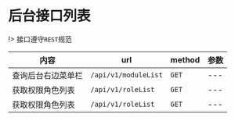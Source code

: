 # 后台接口列表

!> 接口遵守`REST`规范

| 内容               | url                                 | method | 参数          |
| --                 | --                                  | --     | --            |
| 查询后台右边菜单栏 | `/api/v1/moduleList`                | `GET`  | ---           |
| 获取权限角色列表   | `/api/v1/roleList`                  | `GET`  | ---           |
| 获取权限角色列表   | `/api/v1/roleList`                  | `GET`  | ---           |


